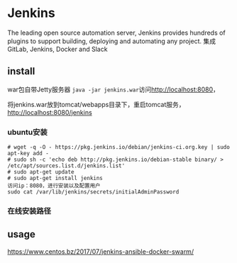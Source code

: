 # Jenkins

The leading open source automation server, Jenkins provides hundreds of plugins to support building, deploying and automating any project. 集成GitLab, Jenkins, Docker and Slack

## install

war包自带Jetty服务器 `java -jar jenkins.war`访问<http://localhost:8080>，

将jenkins.war放到tomcat/webapps目录下，重启tomcat服务，<http://localhost:8080/jenkins>

### ubuntu安装

```
# wget -q -O - https://pkg.jenkins.io/debian/jenkins-ci.org.key | sudo apt-key add -
# sudo sh -c 'echo deb http://pkg.jenkins.io/debian-stable binary/ > /etc/apt/sources.list.d/jenkins.list'
# sudo apt-get update
# sudo apt-get install jenkins
访问ip：8080，进行安装以及配置用户
sudo cat /var/lib/jenkins/secrets/initialAdminPassword
```

### 在线安装路径

## usage

<https://www.centos.bz/2017/07/jenkins-ansible-docker-swarm/>
